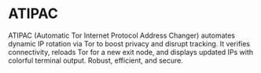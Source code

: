 # ATIPAC
ATIPAC (Automatic Tor Internet Protocol Address Changer) automates dynamic IP rotation via Tor to boost privacy and disrupt tracking. It verifies connectivity, reloads Tor for a new exit node, and displays updated IPs with colorful terminal output. Robust, efficient, and secure.
